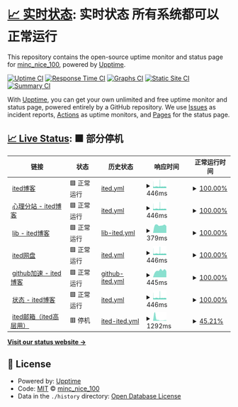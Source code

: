 # [📈 实时状态](https://https://on.ited.top): 实时状态 **所有系统都可以正常运行**

This repository contains the open-source uptime monitor and status page for [minc_nice_100](https://ited.ml), powered by [Upptime](https://github.com/upptime/upptime).

[![Uptime CI](https://github.com/minc-nice-100/on/workflows/Uptime%20CI/badge.svg)](https://github.com/minc-nice-100/on/actions?query=workflow%3A%22Uptime+CI%22)
[![Response Time CI](https://github.com/minc-nice-100/on/workflows/Response%20Time%20CI/badge.svg)](https://github.com/minc-nice-100/on/actions?query=workflow%3A%22Response+Time+CI%22)
[![Graphs CI](https://github.com/minc-nice-100/on/workflows/Graphs%20CI/badge.svg)](https://github.com/minc-nice-100/on/actions?query=workflow%3A%22Graphs+CI%22)
[![Static Site CI](https://github.com/minc-nice-100/on/workflows/Static%20Site%20CI/badge.svg)](https://github.com/minc-nice-100/on/actions?query=workflow%3A%22Static+Site+CI%22)
[![Summary CI](https://github.com/minc-nice-100/on/workflows/Summary%20CI/badge.svg)](https://github.com/minc-nice-100/on/actions?query=workflow%3A%22Summary+CI%22)

With [Upptime](https://upptime.js.org), you can get your own unlimited and free uptime monitor and status page, powered entirely by a GitHub repository. We use [Issues](https://github.com/minc-nice-100/on/issues) as incident reports, [Actions](https://github.com/minc-nice-100/on/actions) as uptime monitors, and [Pages](https://https://on.ited.top) for the status page.

## [📈 Live Status](https://demo.upptime.js.org): <!--live status--> **🟧 部分停机**

<!--start: status pages-->
<!-- This summary is generated by Upptime (https://github.com/upptime/upptime) -->
<!-- Do not edit this manually, your changes will be overwritten -->
<!-- prettier-ignore -->
| 链接 | 状态 | 历史状态 | 响应时间 | 正常运行时间 |
| --- | ------ | ------- | ------------- | ------ |
| <img alt="" src="https://ited.top/favicon.ico" height="13"> [ited博客](https://ited.top/) | 🟩 正常运行 | [ited.yml](https://github.com/minc-nice-100/on/commits/HEAD/history/ited.yml) | <details><summary><img alt="响应时间图表" src="./graphs/ited/response-time-week.png" height="20"> 446ms</summary><br><a href="https://https://on.ited.top/history/ited"><img alt="响应时间 2313" src="https://img.shields.io/endpoint?url=https%3A%2F%2Fraw.githubusercontent.com%2Fminc-nice-100%2Fon%2FHEAD%2Fapi%2Fited%2Fresponse-time.json"></a><br><a href="https://https://on.ited.top/history/ited"><img alt="24 小时响应时间 419" src="https://img.shields.io/endpoint?url=https%3A%2F%2Fraw.githubusercontent.com%2Fminc-nice-100%2Fon%2FHEAD%2Fapi%2Fited%2Fresponse-time-day.json"></a><br><a href="https://https://on.ited.top/history/ited"><img alt="7 天正常运行时间 446" src="https://img.shields.io/endpoint?url=https%3A%2F%2Fraw.githubusercontent.com%2Fminc-nice-100%2Fon%2FHEAD%2Fapi%2Fited%2Fresponse-time-week.json"></a><br><a href="https://https://on.ited.top/history/ited"><img alt="30天的正常运行时间 2691" src="https://img.shields.io/endpoint?url=https%3A%2F%2Fraw.githubusercontent.com%2Fminc-nice-100%2Fon%2FHEAD%2Fapi%2Fited%2Fresponse-time-month.json"></a><br><a href="https://https://on.ited.top/history/ited"><img alt="1年的正常运行时间 2313" src="https://img.shields.io/endpoint?url=https%3A%2F%2Fraw.githubusercontent.com%2Fminc-nice-100%2Fon%2FHEAD%2Fapi%2Fited%2Fresponse-time-year.json"></a></details> | <details><summary><a href="https://https://on.ited.top/history/ited">100.00%</a></summary><a href="https://https://on.ited.top/history/ited"><img alt="正常运行时间 99.45%" src="https://img.shields.io/endpoint?url=https%3A%2F%2Fraw.githubusercontent.com%2Fminc-nice-100%2Fon%2FHEAD%2Fapi%2Fited%2Fuptime.json"></a><br><a href="https://https://on.ited.top/history/ited"><img alt="24 小时正常运行时间 99.99%" src="https://img.shields.io/endpoint?url=https%3A%2F%2Fraw.githubusercontent.com%2Fminc-nice-100%2Fon%2FHEAD%2Fapi%2Fited%2Fuptime-day.json"></a><br><a href="https://https://on.ited.top/history/ited"><img alt="7 天正常运行时间 100.00%" src="https://img.shields.io/endpoint?url=https%3A%2F%2Fraw.githubusercontent.com%2Fminc-nice-100%2Fon%2FHEAD%2Fapi%2Fited%2Fuptime-week.json"></a><br><a href="https://https://on.ited.top/history/ited"><img alt="30天的正常运行时间 98.73%" src="https://img.shields.io/endpoint?url=https%3A%2F%2Fraw.githubusercontent.com%2Fminc-nice-100%2Fon%2FHEAD%2Fapi%2Fited%2Fuptime-month.json"></a><br><a href="https://https://on.ited.top/history/ited"><img alt="1年的正常运行时间 99.45%" src="https://img.shields.io/endpoint?url=https%3A%2F%2Fraw.githubusercontent.com%2Fminc-nice-100%2Fon%2FHEAD%2Fapi%2Fited%2Fuptime-year.json"></a></details>
| <img alt="" src="https://ited.top/favicon.ico" height="13"> [心理分站 - ited博客](https://yy.ited.top/) | 🟩 正常运行 | [ited.yml](https://github.com/minc-nice-100/on/commits/HEAD/history/ited.yml) | <details><summary><img alt="响应时间图表" src="./graphs/ited/response-time-week.png" height="20"> 446ms</summary><br><a href="https://https://on.ited.top/history/ited"><img alt="响应时间 2313" src="https://img.shields.io/endpoint?url=https%3A%2F%2Fraw.githubusercontent.com%2Fminc-nice-100%2Fon%2FHEAD%2Fapi%2Fited%2Fresponse-time.json"></a><br><a href="https://https://on.ited.top/history/ited"><img alt="24 小时响应时间 419" src="https://img.shields.io/endpoint?url=https%3A%2F%2Fraw.githubusercontent.com%2Fminc-nice-100%2Fon%2FHEAD%2Fapi%2Fited%2Fresponse-time-day.json"></a><br><a href="https://https://on.ited.top/history/ited"><img alt="7 天正常运行时间 446" src="https://img.shields.io/endpoint?url=https%3A%2F%2Fraw.githubusercontent.com%2Fminc-nice-100%2Fon%2FHEAD%2Fapi%2Fited%2Fresponse-time-week.json"></a><br><a href="https://https://on.ited.top/history/ited"><img alt="30天的正常运行时间 2691" src="https://img.shields.io/endpoint?url=https%3A%2F%2Fraw.githubusercontent.com%2Fminc-nice-100%2Fon%2FHEAD%2Fapi%2Fited%2Fresponse-time-month.json"></a><br><a href="https://https://on.ited.top/history/ited"><img alt="1年的正常运行时间 2313" src="https://img.shields.io/endpoint?url=https%3A%2F%2Fraw.githubusercontent.com%2Fminc-nice-100%2Fon%2FHEAD%2Fapi%2Fited%2Fresponse-time-year.json"></a></details> | <details><summary><a href="https://https://on.ited.top/history/ited">100.00%</a></summary><a href="https://https://on.ited.top/history/ited"><img alt="正常运行时间 99.45%" src="https://img.shields.io/endpoint?url=https%3A%2F%2Fraw.githubusercontent.com%2Fminc-nice-100%2Fon%2FHEAD%2Fapi%2Fited%2Fuptime.json"></a><br><a href="https://https://on.ited.top/history/ited"><img alt="24 小时正常运行时间 99.99%" src="https://img.shields.io/endpoint?url=https%3A%2F%2Fraw.githubusercontent.com%2Fminc-nice-100%2Fon%2FHEAD%2Fapi%2Fited%2Fuptime-day.json"></a><br><a href="https://https://on.ited.top/history/ited"><img alt="7 天正常运行时间 100.00%" src="https://img.shields.io/endpoint?url=https%3A%2F%2Fraw.githubusercontent.com%2Fminc-nice-100%2Fon%2FHEAD%2Fapi%2Fited%2Fuptime-week.json"></a><br><a href="https://https://on.ited.top/history/ited"><img alt="30天的正常运行时间 98.73%" src="https://img.shields.io/endpoint?url=https%3A%2F%2Fraw.githubusercontent.com%2Fminc-nice-100%2Fon%2FHEAD%2Fapi%2Fited%2Fuptime-month.json"></a><br><a href="https://https://on.ited.top/history/ited"><img alt="1年的正常运行时间 99.45%" src="https://img.shields.io/endpoint?url=https%3A%2F%2Fraw.githubusercontent.com%2Fminc-nice-100%2Fon%2FHEAD%2Fapi%2Fited%2Fuptime-year.json"></a></details>
| <img alt="" src="https://ited.top/favicon.ico" height="13"> [lib - ited博客](https://lib.ited.top/) | 🟩 正常运行 | [lib-ited.yml](https://github.com/minc-nice-100/on/commits/HEAD/history/lib-ited.yml) | <details><summary><img alt="响应时间图表" src="./graphs/lib-ited/response-time-week.png" height="20"> 379ms</summary><br><a href="https://https://on.ited.top/history/lib-ited"><img alt="响应时间 352" src="https://img.shields.io/endpoint?url=https%3A%2F%2Fraw.githubusercontent.com%2Fminc-nice-100%2Fon%2FHEAD%2Fapi%2Flib-ited%2Fresponse-time.json"></a><br><a href="https://https://on.ited.top/history/lib-ited"><img alt="24 小时响应时间 340" src="https://img.shields.io/endpoint?url=https%3A%2F%2Fraw.githubusercontent.com%2Fminc-nice-100%2Fon%2FHEAD%2Fapi%2Flib-ited%2Fresponse-time-day.json"></a><br><a href="https://https://on.ited.top/history/lib-ited"><img alt="7 天正常运行时间 379" src="https://img.shields.io/endpoint?url=https%3A%2F%2Fraw.githubusercontent.com%2Fminc-nice-100%2Fon%2FHEAD%2Fapi%2Flib-ited%2Fresponse-time-week.json"></a><br><a href="https://https://on.ited.top/history/lib-ited"><img alt="30天的正常运行时间 359" src="https://img.shields.io/endpoint?url=https%3A%2F%2Fraw.githubusercontent.com%2Fminc-nice-100%2Fon%2FHEAD%2Fapi%2Flib-ited%2Fresponse-time-month.json"></a><br><a href="https://https://on.ited.top/history/lib-ited"><img alt="1年的正常运行时间 352" src="https://img.shields.io/endpoint?url=https%3A%2F%2Fraw.githubusercontent.com%2Fminc-nice-100%2Fon%2FHEAD%2Fapi%2Flib-ited%2Fresponse-time-year.json"></a></details> | <details><summary><a href="https://https://on.ited.top/history/lib-ited">100.00%</a></summary><a href="https://https://on.ited.top/history/lib-ited"><img alt="正常运行时间 100.00%" src="https://img.shields.io/endpoint?url=https%3A%2F%2Fraw.githubusercontent.com%2Fminc-nice-100%2Fon%2FHEAD%2Fapi%2Flib-ited%2Fuptime.json"></a><br><a href="https://https://on.ited.top/history/lib-ited"><img alt="24 小时正常运行时间 100.00%" src="https://img.shields.io/endpoint?url=https%3A%2F%2Fraw.githubusercontent.com%2Fminc-nice-100%2Fon%2FHEAD%2Fapi%2Flib-ited%2Fuptime-day.json"></a><br><a href="https://https://on.ited.top/history/lib-ited"><img alt="7 天正常运行时间 100.00%" src="https://img.shields.io/endpoint?url=https%3A%2F%2Fraw.githubusercontent.com%2Fminc-nice-100%2Fon%2FHEAD%2Fapi%2Flib-ited%2Fuptime-week.json"></a><br><a href="https://https://on.ited.top/history/lib-ited"><img alt="30天的正常运行时间 100.00%" src="https://img.shields.io/endpoint?url=https%3A%2F%2Fraw.githubusercontent.com%2Fminc-nice-100%2Fon%2FHEAD%2Fapi%2Flib-ited%2Fuptime-month.json"></a><br><a href="https://https://on.ited.top/history/lib-ited"><img alt="1年的正常运行时间 100.00%" src="https://img.shields.io/endpoint?url=https%3A%2F%2Fraw.githubusercontent.com%2Fminc-nice-100%2Fon%2FHEAD%2Fapi%2Flib-ited%2Fuptime-year.json"></a></details>
| <img alt="" src="https://ited.top/favicon.ico" height="13"> [ited网盘](https://pan.ited.top/) | 🟩 正常运行 | [ited.yml](https://github.com/minc-nice-100/on/commits/HEAD/history/ited.yml) | <details><summary><img alt="响应时间图表" src="./graphs/ited/response-time-week.png" height="20"> 446ms</summary><br><a href="https://https://on.ited.top/history/ited"><img alt="响应时间 2313" src="https://img.shields.io/endpoint?url=https%3A%2F%2Fraw.githubusercontent.com%2Fminc-nice-100%2Fon%2FHEAD%2Fapi%2Fited%2Fresponse-time.json"></a><br><a href="https://https://on.ited.top/history/ited"><img alt="24 小时响应时间 419" src="https://img.shields.io/endpoint?url=https%3A%2F%2Fraw.githubusercontent.com%2Fminc-nice-100%2Fon%2FHEAD%2Fapi%2Fited%2Fresponse-time-day.json"></a><br><a href="https://https://on.ited.top/history/ited"><img alt="7 天正常运行时间 446" src="https://img.shields.io/endpoint?url=https%3A%2F%2Fraw.githubusercontent.com%2Fminc-nice-100%2Fon%2FHEAD%2Fapi%2Fited%2Fresponse-time-week.json"></a><br><a href="https://https://on.ited.top/history/ited"><img alt="30天的正常运行时间 2691" src="https://img.shields.io/endpoint?url=https%3A%2F%2Fraw.githubusercontent.com%2Fminc-nice-100%2Fon%2FHEAD%2Fapi%2Fited%2Fresponse-time-month.json"></a><br><a href="https://https://on.ited.top/history/ited"><img alt="1年的正常运行时间 2313" src="https://img.shields.io/endpoint?url=https%3A%2F%2Fraw.githubusercontent.com%2Fminc-nice-100%2Fon%2FHEAD%2Fapi%2Fited%2Fresponse-time-year.json"></a></details> | <details><summary><a href="https://https://on.ited.top/history/ited">100.00%</a></summary><a href="https://https://on.ited.top/history/ited"><img alt="正常运行时间 99.45%" src="https://img.shields.io/endpoint?url=https%3A%2F%2Fraw.githubusercontent.com%2Fminc-nice-100%2Fon%2FHEAD%2Fapi%2Fited%2Fuptime.json"></a><br><a href="https://https://on.ited.top/history/ited"><img alt="24 小时正常运行时间 99.99%" src="https://img.shields.io/endpoint?url=https%3A%2F%2Fraw.githubusercontent.com%2Fminc-nice-100%2Fon%2FHEAD%2Fapi%2Fited%2Fuptime-day.json"></a><br><a href="https://https://on.ited.top/history/ited"><img alt="7 天正常运行时间 100.00%" src="https://img.shields.io/endpoint?url=https%3A%2F%2Fraw.githubusercontent.com%2Fminc-nice-100%2Fon%2FHEAD%2Fapi%2Fited%2Fuptime-week.json"></a><br><a href="https://https://on.ited.top/history/ited"><img alt="30天的正常运行时间 98.73%" src="https://img.shields.io/endpoint?url=https%3A%2F%2Fraw.githubusercontent.com%2Fminc-nice-100%2Fon%2FHEAD%2Fapi%2Fited%2Fuptime-month.json"></a><br><a href="https://https://on.ited.top/history/ited"><img alt="1年的正常运行时间 99.45%" src="https://img.shields.io/endpoint?url=https%3A%2F%2Fraw.githubusercontent.com%2Fminc-nice-100%2Fon%2FHEAD%2Fapi%2Fited%2Fuptime-year.json"></a></details>
| <img alt="" src="https://icons.duckduckgo.com/ip3/github.ited.top.ico" height="13"> [github加速 - ited博客](https://github.ited.top/) | 🟩 正常运行 | [github-ited.yml](https://github.com/minc-nice-100/on/commits/HEAD/history/github-ited.yml) | <details><summary><img alt="响应时间图表" src="./graphs/github-ited/response-time-week.png" height="20"> 445ms</summary><br><a href="https://https://on.ited.top/history/github-ited"><img alt="响应时间 371" src="https://img.shields.io/endpoint?url=https%3A%2F%2Fraw.githubusercontent.com%2Fminc-nice-100%2Fon%2FHEAD%2Fapi%2Fgithub-ited%2Fresponse-time.json"></a><br><a href="https://https://on.ited.top/history/github-ited"><img alt="24 小时响应时间 403" src="https://img.shields.io/endpoint?url=https%3A%2F%2Fraw.githubusercontent.com%2Fminc-nice-100%2Fon%2FHEAD%2Fapi%2Fgithub-ited%2Fresponse-time-day.json"></a><br><a href="https://https://on.ited.top/history/github-ited"><img alt="7 天正常运行时间 445" src="https://img.shields.io/endpoint?url=https%3A%2F%2Fraw.githubusercontent.com%2Fminc-nice-100%2Fon%2FHEAD%2Fapi%2Fgithub-ited%2Fresponse-time-week.json"></a><br><a href="https://https://on.ited.top/history/github-ited"><img alt="30天的正常运行时间 402" src="https://img.shields.io/endpoint?url=https%3A%2F%2Fraw.githubusercontent.com%2Fminc-nice-100%2Fon%2FHEAD%2Fapi%2Fgithub-ited%2Fresponse-time-month.json"></a><br><a href="https://https://on.ited.top/history/github-ited"><img alt="1年的正常运行时间 371" src="https://img.shields.io/endpoint?url=https%3A%2F%2Fraw.githubusercontent.com%2Fminc-nice-100%2Fon%2FHEAD%2Fapi%2Fgithub-ited%2Fresponse-time-year.json"></a></details> | <details><summary><a href="https://https://on.ited.top/history/github-ited">100.00%</a></summary><a href="https://https://on.ited.top/history/github-ited"><img alt="正常运行时间 100.00%" src="https://img.shields.io/endpoint?url=https%3A%2F%2Fraw.githubusercontent.com%2Fminc-nice-100%2Fon%2FHEAD%2Fapi%2Fgithub-ited%2Fuptime.json"></a><br><a href="https://https://on.ited.top/history/github-ited"><img alt="24 小时正常运行时间 100.00%" src="https://img.shields.io/endpoint?url=https%3A%2F%2Fraw.githubusercontent.com%2Fminc-nice-100%2Fon%2FHEAD%2Fapi%2Fgithub-ited%2Fuptime-day.json"></a><br><a href="https://https://on.ited.top/history/github-ited"><img alt="7 天正常运行时间 100.00%" src="https://img.shields.io/endpoint?url=https%3A%2F%2Fraw.githubusercontent.com%2Fminc-nice-100%2Fon%2FHEAD%2Fapi%2Fgithub-ited%2Fuptime-week.json"></a><br><a href="https://https://on.ited.top/history/github-ited"><img alt="30天的正常运行时间 100.00%" src="https://img.shields.io/endpoint?url=https%3A%2F%2Fraw.githubusercontent.com%2Fminc-nice-100%2Fon%2FHEAD%2Fapi%2Fgithub-ited%2Fuptime-month.json"></a><br><a href="https://https://on.ited.top/history/github-ited"><img alt="1年的正常运行时间 100.00%" src="https://img.shields.io/endpoint?url=https%3A%2F%2Fraw.githubusercontent.com%2Fminc-nice-100%2Fon%2FHEAD%2Fapi%2Fgithub-ited%2Fuptime-year.json"></a></details>
| <img alt="" src="https://icons.duckduckgo.com/ip3/on.ited.top.ico" height="13"> [状态 - ited博客](https://on.ited.top/) | 🟩 正常运行 | [ited.yml](https://github.com/minc-nice-100/on/commits/HEAD/history/ited.yml) | <details><summary><img alt="响应时间图表" src="./graphs/ited/response-time-week.png" height="20"> 446ms</summary><br><a href="https://https://on.ited.top/history/ited"><img alt="响应时间 2313" src="https://img.shields.io/endpoint?url=https%3A%2F%2Fraw.githubusercontent.com%2Fminc-nice-100%2Fon%2FHEAD%2Fapi%2Fited%2Fresponse-time.json"></a><br><a href="https://https://on.ited.top/history/ited"><img alt="24 小时响应时间 419" src="https://img.shields.io/endpoint?url=https%3A%2F%2Fraw.githubusercontent.com%2Fminc-nice-100%2Fon%2FHEAD%2Fapi%2Fited%2Fresponse-time-day.json"></a><br><a href="https://https://on.ited.top/history/ited"><img alt="7 天正常运行时间 446" src="https://img.shields.io/endpoint?url=https%3A%2F%2Fraw.githubusercontent.com%2Fminc-nice-100%2Fon%2FHEAD%2Fapi%2Fited%2Fresponse-time-week.json"></a><br><a href="https://https://on.ited.top/history/ited"><img alt="30天的正常运行时间 2691" src="https://img.shields.io/endpoint?url=https%3A%2F%2Fraw.githubusercontent.com%2Fminc-nice-100%2Fon%2FHEAD%2Fapi%2Fited%2Fresponse-time-month.json"></a><br><a href="https://https://on.ited.top/history/ited"><img alt="1年的正常运行时间 2313" src="https://img.shields.io/endpoint?url=https%3A%2F%2Fraw.githubusercontent.com%2Fminc-nice-100%2Fon%2FHEAD%2Fapi%2Fited%2Fresponse-time-year.json"></a></details> | <details><summary><a href="https://https://on.ited.top/history/ited">100.00%</a></summary><a href="https://https://on.ited.top/history/ited"><img alt="正常运行时间 99.45%" src="https://img.shields.io/endpoint?url=https%3A%2F%2Fraw.githubusercontent.com%2Fminc-nice-100%2Fon%2FHEAD%2Fapi%2Fited%2Fuptime.json"></a><br><a href="https://https://on.ited.top/history/ited"><img alt="24 小时正常运行时间 99.99%" src="https://img.shields.io/endpoint?url=https%3A%2F%2Fraw.githubusercontent.com%2Fminc-nice-100%2Fon%2FHEAD%2Fapi%2Fited%2Fuptime-day.json"></a><br><a href="https://https://on.ited.top/history/ited"><img alt="7 天正常运行时间 100.00%" src="https://img.shields.io/endpoint?url=https%3A%2F%2Fraw.githubusercontent.com%2Fminc-nice-100%2Fon%2FHEAD%2Fapi%2Fited%2Fuptime-week.json"></a><br><a href="https://https://on.ited.top/history/ited"><img alt="30天的正常运行时间 98.73%" src="https://img.shields.io/endpoint?url=https%3A%2F%2Fraw.githubusercontent.com%2Fminc-nice-100%2Fon%2FHEAD%2Fapi%2Fited%2Fuptime-month.json"></a><br><a href="https://https://on.ited.top/history/ited"><img alt="1年的正常运行时间 99.45%" src="https://img.shields.io/endpoint?url=https%3A%2F%2Fraw.githubusercontent.com%2Fminc-nice-100%2Fon%2FHEAD%2Fapi%2Fited%2Fuptime-year.json"></a></details>
| <img alt="" src="https://icons.duckduckgo.com/ip3/mail.ited.top.ico" height="13"> [ited邮箱（ited高层用）](https://mail.ited.top/) | 🟥 停机 | [ited-ited.yml](https://github.com/minc-nice-100/on/commits/HEAD/history/ited-ited.yml) | <details><summary><img alt="响应时间图表" src="./graphs/ited-ited/response-time-week.png" height="20"> 1292ms</summary><br><a href="https://https://on.ited.top/history/ited-ited"><img alt="响应时间 2357" src="https://img.shields.io/endpoint?url=https%3A%2F%2Fraw.githubusercontent.com%2Fminc-nice-100%2Fon%2FHEAD%2Fapi%2Fited-ited%2Fresponse-time.json"></a><br><a href="https://https://on.ited.top/history/ited-ited"><img alt="24 小时响应时间 362" src="https://img.shields.io/endpoint?url=https%3A%2F%2Fraw.githubusercontent.com%2Fminc-nice-100%2Fon%2FHEAD%2Fapi%2Fited-ited%2Fresponse-time-day.json"></a><br><a href="https://https://on.ited.top/history/ited-ited"><img alt="7 天正常运行时间 1292" src="https://img.shields.io/endpoint?url=https%3A%2F%2Fraw.githubusercontent.com%2Fminc-nice-100%2Fon%2FHEAD%2Fapi%2Fited-ited%2Fresponse-time-week.json"></a><br><a href="https://https://on.ited.top/history/ited-ited"><img alt="30天的正常运行时间 3397" src="https://img.shields.io/endpoint?url=https%3A%2F%2Fraw.githubusercontent.com%2Fminc-nice-100%2Fon%2FHEAD%2Fapi%2Fited-ited%2Fresponse-time-month.json"></a><br><a href="https://https://on.ited.top/history/ited-ited"><img alt="1年的正常运行时间 2357" src="https://img.shields.io/endpoint?url=https%3A%2F%2Fraw.githubusercontent.com%2Fminc-nice-100%2Fon%2FHEAD%2Fapi%2Fited-ited%2Fresponse-time-year.json"></a></details> | <details><summary><a href="https://https://on.ited.top/history/ited-ited">45.21%</a></summary><a href="https://https://on.ited.top/history/ited-ited"><img alt="正常运行时间 68.69%" src="https://img.shields.io/endpoint?url=https%3A%2F%2Fraw.githubusercontent.com%2Fminc-nice-100%2Fon%2FHEAD%2Fapi%2Fited-ited%2Fuptime.json"></a><br><a href="https://https://on.ited.top/history/ited-ited"><img alt="24 小时正常运行时间 0.00%" src="https://img.shields.io/endpoint?url=https%3A%2F%2Fraw.githubusercontent.com%2Fminc-nice-100%2Fon%2FHEAD%2Fapi%2Fited-ited%2Fuptime-day.json"></a><br><a href="https://https://on.ited.top/history/ited-ited"><img alt="7 天正常运行时间 45.21%" src="https://img.shields.io/endpoint?url=https%3A%2F%2Fraw.githubusercontent.com%2Fminc-nice-100%2Fon%2FHEAD%2Fapi%2Fited-ited%2Fuptime-week.json"></a><br><a href="https://https://on.ited.top/history/ited-ited"><img alt="30天的正常运行时间 68.05%" src="https://img.shields.io/endpoint?url=https%3A%2F%2Fraw.githubusercontent.com%2Fminc-nice-100%2Fon%2FHEAD%2Fapi%2Fited-ited%2Fuptime-month.json"></a><br><a href="https://https://on.ited.top/history/ited-ited"><img alt="1年的正常运行时间 68.69%" src="https://img.shields.io/endpoint?url=https%3A%2F%2Fraw.githubusercontent.com%2Fminc-nice-100%2Fon%2FHEAD%2Fapi%2Fited-ited%2Fuptime-year.json"></a></details>

<!--end: status pages-->

[**Visit our status website →**](https://https://on.ited.top)

## 📄 License

- Powered by: [Upptime](https://github.com/upptime/upptime)
- Code: [MIT](./LICENSE) © [minc_nice_100](https://ited.ml)
- Data in the `./history` directory: [Open Database License](https://opendatacommons.org/licenses/odbl/1-0/)
